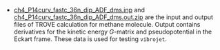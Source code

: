 - [ch4_P14curv_fastc_36n_dip_ADF_dms.inp](ch4_P14curv_fastc_36n_dip_ADF_dms.inp) and [ch4_P14curv_fastc_36n_dip_ADF_dms.out.zip](ch4_P14curv_fastc_36n_dip_ADF_dms.out.zip) are the input and output files of TROVE calculation for methane molecule. Output contains derivatives for the kinetic energy $G$-matrix and pseudopotential in the Eckart frame. These data is used for testing `vibrojet`.